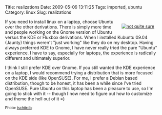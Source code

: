 Title: realizations
Date: 2009-05-09 13:11:25
Tags: imported, ubuntu
Category: linux
Slug: realizations

<div style="margin: 15px; float: right"><a href="http://www.flickr.com/photos/87955432@N00/3512658989/" title="not quite sure" target="_blank"><img src="http://farm4.static.flickr.com/3071/3512658989_11cfc563f3_m.jpg" alt="not quite sure" border="0" /></a></div>

If you need to install linux on a laptop, choose Ubuntu over the other derivations.  There is simply more time and people working on the Gnome version of Ubuntu versus the KDE or Fluxbox derivations.  When I installed Kubuntu 09.04 (Jaunty) things weren't "just working" like they do on my desktop.  Having always preferred KDE to Gnome, I have never really tried the pure "Ubuntu" experience.  I have to say, especially for laptops, the experience is radically different and ultimately superior.

I think I still prefer KDE over Gnome.  If you still wanted the KDE experience on a laptop, I would recommend trying a distribution that is more focused on the KDE side (like OpenSUSE).  For me, I prefer a Debian based distribution, though to be honest, it has been a while since I've tried OpenSUSE.  Pure Ubuntu on this laptop has been a pleasure to use, so I'm going to stick with it -- though I now need to figure out how to customize and theme the hell out of it =)

<small>Photo: <a href="http://www.flickr.com/photos/87955432@N00/3512658989/" title="tschörda" target="_blank">tschörda</a></small>
